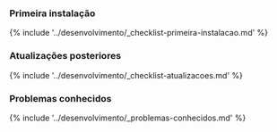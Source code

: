 ### Primeira instalação

{% include '../desenvolvimento/_checklist-primeira-instalacao.md' %}

### Atualizações posteriores

{% include '../desenvolvimento/_checklist-atualizacoes.md' %}

### Problemas conhecidos

{% include '../desenvolvimento/_problemas-conhecidos.md' %}
